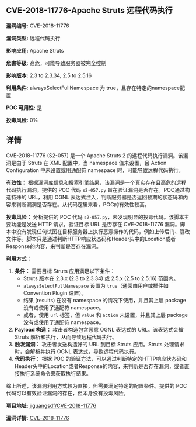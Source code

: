## CVE-2018-11776-Apache Struts 远程代码执行

**漏洞编号:** CVE-2018-11776

**漏洞类型:** 远程代码执行

**影响应用:** Apache Struts

**危害等级:** 高危，可能导致服务器被完全控制

**影响版本:** 2.3 to 2.3.34, 2.5 to 2.5.16

**利用条件:** alwaysSelectFullNamespace 为 true，且存在特定的namespace配置

**POC 可用性:** 是

**投毒风险:** 0%

## 详情

CVE-2018-11776 (S2-057) 是一个 Apache Struts 2 的远程代码执行漏洞。该漏洞是由于 Struts 在 XML 配置中，当 namespace 值未设置，且 Action Configuration 中未设置或用通配符 namespace 时，可能导致远程代码执行。

**有效性：**
根据漏洞库信息和搜索引擎结果，该漏洞是一个真实存在且高危的远程代码执行漏洞。提供的 POC 代码 `s2-057.py` 旨在验证漏洞是否存在。POC通过构造特殊的 URL，利用 OGNL 表达式注入，判断服务器是否返回预期的状态码和内容来判断漏洞是否存在。从代码逻辑来看，POC的有效性较高。

**投毒风险：**
分析提供的 POC 代码 `s2-057.py`，未发现明显的投毒代码。该脚本主要功能是发送 HTTP 请求，验证目标 URL 是否存在 CVE-2018-11776 漏洞。脚本中没有发现任何试图在目标服务器上执行恶意操作的代码，例如上传后门、篡改文件等。脚本只是通过判断HTTP响应状态码和Header头中的Location或者Response的内容，来判断是否存在漏洞。

**利用方式：**
1.  **条件：** 需要目标 Struts 应用满足以下条件：
    *   Struts 版本在 2.3.x (2.3 to 2.3.34) 或 2.5.x (2.5 to 2.5.16) 范围内。
    *   `alwaysSelectFullNamespace` 设置为 `true`（通常由用户或插件如 Convention Plugin 设置）。
    *   结果 (results) 在没有 namespace 的情况下使用，并且其上层 package 没有或使用了通配符 namespace。
    *   或者，使用 `url` 标签，但 `value` 和 `action` 未设置，并且其上层 package 没有或使用了通配符 namespace。
2.  **Payload 构造：** 攻击者构造包含恶意 OGNL 表达式的 URL。该表达式会被 Struts 解析和执行，从而导致远程代码执行。
3.  **触发漏洞：** 攻击者发送构造好的 URL 到目标 Struts 应用。Struts 处理请求时，会解析并执行 OGNL 表达式，导致远程代码执行。
4.  **代码执行：** 根据 POC 的验证方法，可以通过判断特定的HTTP响应状态码和Header头中的Location或者Response的内容，来判断是否存在漏洞，或者直接执行系统命令来获取执行结果。

综上所述，该漏洞利用方式较为直接，但需要满足特定的配置条件。提供的 POC 代码可以有效验证漏洞的存在，但本身没有投毒风险。

**项目地址:** [jiguangsdf/CVE-2018-11776](https://github.com/jiguangsdf/CVE-2018-11776)

**漏洞详情:** [CVE-2018-11776](https://nvd.nist.gov/vuln/detail/CVE-2018-11776)